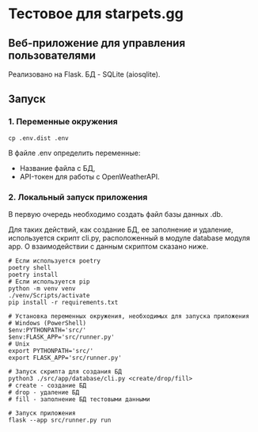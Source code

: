 # Тестовое для starpets.gg

## Веб-приложение для управления пользователями

Реализовано на Flask. БД - SQLite (aiosqlite).

## Запуск

### 1. Переменные окружения

   ```shell
   cp .env.dist .env
   ```
   В файле .env определить переменные:
   * Название файла с БД,
   * API-токен для работы с OpenWeatherAPI.

### 2. Локальный запуск приложения

   В первую очередь необходимо создать файл базы данных .db.

   Для таких действий, как создание БД, ее заполнение и удаление, используется 
   скрипт cli.py, расположенный в модуле database модуля app. О взаимодействии 
   с данным скриптом сказано ниже. 

   ```shell
   # Если используется poetry
   poetry shell
   poetry install                 
   # Если используется pip
   python -m venv venv
   ./venv/Scripts/activate
   pip install -r requirements.txt
   
   # Установка переменных окружения, необходимых для запуска приложения
   # Windows (PowerShell)
   $env:PYTHONPATH='src/'
   $env:FLASK_APP='src/runner.py'
   # Unix
   export PYTHONPATH='src/'
   export FLASK_APP='src/runner.py'
   
   # Запуск скрипта для создания БД
   python3 ./src/app/database/cli.py <create/drop/fill>
   # create - создание БД
   # drop - удаление БД
   # fill - заполнение БД тестовыми данными
   
   # Запуск приложения
   flask --app src/runner.py run
   ```